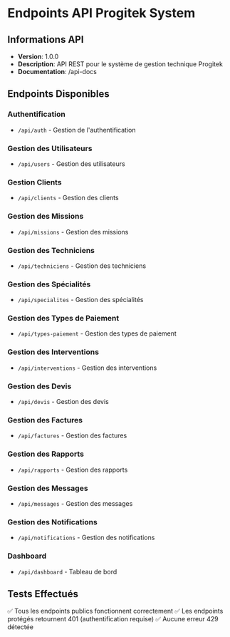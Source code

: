 # Endpoints API Progitek System

## Informations API
- **Version**: 1.0.0
- **Description**: API REST pour le système de gestion technique Progitek
- **Documentation**: /api-docs

## Endpoints Disponibles

### Authentification
- `/api/auth` - Gestion de l'authentification

### Gestion des Utilisateurs
- `/api/users` - Gestion des utilisateurs

### Gestion Clients
- `/api/clients` - Gestion des clients

### Gestion des Missions
- `/api/missions` - Gestion des missions

### Gestion des Techniciens
- `/api/techniciens` - Gestion des techniciens

### Gestion des Spécialités
- `/api/specialites` - Gestion des spécialités

### Gestion des Types de Paiement
- `/api/types-paiement` - Gestion des types de paiement

### Gestion des Interventions
- `/api/interventions` - Gestion des interventions

### Gestion des Devis
- `/api/devis` - Gestion des devis

### Gestion des Factures
- `/api/factures` - Gestion des factures

### Gestion des Rapports
- `/api/rapports` - Gestion des rapports

### Gestion des Messages
- `/api/messages` - Gestion des messages

### Gestion des Notifications
- `/api/notifications` - Gestion des notifications

### Dashboard
- `/api/dashboard` - Tableau de bord

## Tests Effectués
✅ Tous les endpoints publics fonctionnent correctement
✅ Les endpoints protégés retournent 401 (authentification requise)
✅ Aucune erreur 429 détectée

